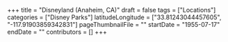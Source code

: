 +++
title = "Disneyland (Anaheim, CA)"
draft = false
tags = ["Locations"]
categories = ["Disney Parks"]
latitudeLongitude = ["33.81243044457605", "-117.91903859342831"]
pageThumbnailFile = ""
startDate = "1955-07-17"
endDate = ""
contributors = []
+++
